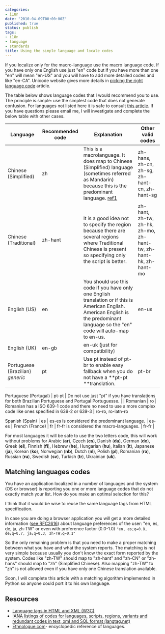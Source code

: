```yaml
---
categories:
- i18n
date: "2010-04-09T00:00:00Z"
published: true
status: publish
tags:
- i18n
- language
- standards
title: Using the simple language and locale codes
---
```


If you localize only for the macro-language use the macro language code. If you have only one English use just "en" code but if you have more than one "en" will mean "en-US" and you will have to add more detailed codes and like "en-CA".<!--more--> Unicode website gives more details in [picking the right language code](http://cldr.unicode.org/index/cldr-spec/picking-the-right-language-code) article.


The table below shows language codes that I would recommend you to use. The principle is simple: use the simplest code that does not generate confusion. For languages not listed here it is safe to consult [this article](http://cldr.unicode.org/index/cldr-spec/picking-the-right-language-code). If you have questions please email me, I will investigate and complete the below table with other cases.

Language | Recommended code | Explanation | Other valid codes
--- | --- | --- | ---
Chinese (Simplified) | zh | This is a macrolanguage. It does map to Chinese (Simplified) language (sometimes referred as Mandarin) because this is the predominant language. [ref1](https://meta.wikimedia.org/wiki/Automatic_conversion_between_simplified_and_traditional_Chinese) | zh-hans, zh-cn, zh-sg, zh-hant-cn, zh-hant-sg
Chinese (Traditional) | zh-hant | It is a good idea not to specify the region because there are several regions where Traditional Chinese is present so specifying only the script is better. | zh-hant, zh-tw, zh-hk, zh-mo, zh-hant-tw, zh-hant-hk, zh-hant-mo
English (US) | en | You should use this code if you have only one English translation or if this is American English. American English is the predominant language so the "en" code will auto-map to en-us. | en-us
English (UK) | en-gb | en-uk (just for compatibility) | |
Portuguese (Brazilian) _generic_ | pt | Use pt instead of pt-br to enable easy fallback when you do not have a **pt-pt **translation. | pt-br

Portuguese (Portugal) | pt-pt | Do not use just "pt" if you have translations for both Brazilian Portuguese and Portugal Portuguesse. | |
Romanian | ro | Romanian has a ISO 639-1 code and there no need to use a more complex code like ones specified in 639-2 or 639-3 | ro-ro, ro-latn-ro

Spanish (Spain) | es | es-es is considered the predominant language. | es-es |
French (France) | fr | fr-fr is considered the macro-languages. | fr-fr |

For most languages it will be safe to use the two letters code, this will work without problems for Arabic (**ar**), Czech (**cs**), Danish (**da**), German (**de**), Greek (**el**), Finnish (**fi**), Hebrew (**he**), Hungarian (**hu**), Italian (**it**), Japanese (**ja**), Korean (**ko**), Norwegian (**nb**), Dutch (**nl**), Polish (**p**l), Romanian (**ro**), Russian (**ru**), Swedish (**sv**), Turkish (**tr**), Ukrainian (**uk**).

## Matching languages codes

You have an application localized in a number of languages and the system (OS or browser) is reporting you one or more language codes that do not exactly match your list. How do you make an optimal selection for this?

I think that it would be wise to reuse the same language tags from HTML specification.

In case you are doing a browser application you will get a more detailed information ([see RFC2616](https://www.w3.org/Protocols/rfc2616/rfc2616.html)) about language preferences of the user: "en, es, de, ja, zh-TW" or even with preference factor (0.0-1.0) ``"en, es;q=0.8, de;q=0.7, ja;q=0.3, zh-TW;q=0.1"``

So the only remaining problem is that you need to make a proper matching between what you have and what the system reports. The matching is not very simple because usually you don't know the exact form reported by the system. Codes like "zh-TW" should map to "zh-hant" and "zh-CN" or "zh-hans" should map to "zh" (Simplified Chinese). Also mapping "zh-TW" to "zh" is not allowed even if you have only one Chinese translation available.

Soon, I will complete this article with a matching algorithm implemented in Python so anyone could port it to his own language.

## Resources

*   [Language tags in HTML and XML (W3C)](https://www.w3.org/International/articles/language-tags/)
*   [IANA listings of codes for languages, scripts, regions, variants and redundant codes in text, xml and SQL format (langtag.net)](http://www.langtag.net/registries/)
*   [Ethnologue.com](https://www.ethnologue.com/)- encyclopedic reference of languages.

